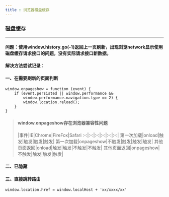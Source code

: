 ```yaml
---
title : 浏览器磁盘缓存
---
```

### 磁盘缓存
---

#### 问题：使用window.history.go(-1)返回上一页刷新，出现浏览network显示使用磁盘缓存请求接口的问题，没有实际请求接口新数据。

#### 解决方法尝试记录：

#### 一、在需要刷新的页面判断
```
window.onpageshow = function (event) {
    if (event.persisted || window.performance &&
        window.performance.navigation.type == 2) {
        window.location.reload();
    }
}
```
>#### window.onpageshow存在浏览器兼容性问题
>   |事件|IE|Chrome|FireFox|Safari
>:-:|:-:|:-:|:-:|:-:|:-:|
>第一次加载|onload|触发|触发|触发|触发|
>第一次加载|onpageshow|不触发|触发|触发|触发|
>其他页面返回|onload|触发|触发|不触发|不触发|
>其他页面返回|onpageshow|不触发|触发|触发|触发|

#### 二、已隐藏
<!-- #### 二、使用开发工具本身依赖的页面tab容器提供的方法
```
// 获取当前页面tab
const getCurrentTab = window.parent.tabs.getCurrentTab()
// 获取前一页tab并调用刷新方法
getCurrentTab.prevTab().refresh()
``` -->

#### 三、直接跳转路由
```
window.location.href = window.localHost + 'xx/xxxx/xx'
```